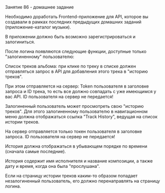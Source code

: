 Занятие 86 - домашнее задание
 

Необходимо доработать Frontend-приложение для API, которое вы создавали в рамках последних предыдущих домашних заданий (приложение-каталог музыки).

 

В приложении должно быть возможно зарегистрироваться и залогиниться.

 

После логина появляются следующие функции, доступные только "залогиненному" пользователю:

 

Список треков альбома: при клике по треку в списке должен отправляться запрос в API для добавления этого трека в "историю треков".

При этом отправляется на сервер: Token пользователя в заголовке запроса и ID трека, то есть все должно совпадать с уже имеющимся у вас API. ID пользователя на сервер не передается!

Залогиненный пользователь может просмотреть свою "историю треков". Для этого залогиненному пользователю в навигационном меню должна отображаться ссылка "Track History", ведущая на список истории треков.

На сервер отправляется только токен пользователя в заголовке запроса. ID пользователя на сервер не передается!

История должна отображаться в убывающем порядке по времени (сначала самые последние).

История содержит имя исполнителя и название композиции, а также дату и время, когда она была "прослушана".

Если на страницу истории треков каким-то образом попадает незалогиненный пользователь, его должно перенаправлять на страницу логина.